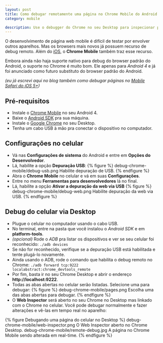 ```yaml
---
layout: post
title: Como debugar remotamente uma página no Chrome Mobile do Android
category: mobile

description: Use o debugger do Chrome no seu Desktop para inspecionar página rodando no Chrome Mobile do Android.
---
```


O desenvolvimento de página web mobile é difícil de testar por envolver outros aparelhos. Mas os browsers mais novos já possuem recurso de debug remoto. Além do [iOS](/debug-mobile-safari-ios/ 'Meu post sobre remote debug no iOS 5'), o **Chrome Mobile** também traz esse recurso.

Embora ainda não haja suporte nativo para debug do browser padrão do Android, o suporte no Chrome é muito bom. Ele apenas para *Android 4* e já foi anunciado como futuro substituto do browser padrão do Android.

*(eu já escrevi aqui no blog também como debugar páginas no [Mobile Safari do iOS 5+](/debug-mobile-safari-ios/ 'Meu post sobre remote debug no iOS 5'))*

## Pré-requisitos

* Instale o [Chrome Mobile](https://play.google.com/store/apps/details?id=com.android.chrome) no seu Android 4.
* Baixe o [Android SDK](http://developer.android.com/sdk/index.html) pra sua máquina.
* Instale o [Google Chrome](http://www.google.com/chrome) no seu Desktop.
* Tenha um cabo USB à mão pra conectar o dispositivo no computador.

## Configurações no celular

* Vá nas **Configurações de sistema** do Android e entre em **Opções do Desenvolvedor**.
* Lá, habilite a opção **Depuração USB**:
  {% figure %}
	debug-chrome-mobile/debug-usb.png 	Habilite depuração de USB.
  {% endfigure %}
* Abra o **Chrome Mobile** no celular e vá em suas **Configurações**.
* Entre no menu **Ferramentas para desenvolvedores** lá no final.
* Lá, habilite a opção **Ativar a depuração da web via USB**
  {% figure %}
	debug-chrome-mobile/debug-web.png 	Habilite depuração da web via USB.
  {% endfigure %}

## Debug do celular via Desktop

* Plugue o celular no computador usando o cabo USB.
* No terminal, entre na pasta que você instalou o *Android SDK* e em **platform-tools**.
* *(opcional)* Rode o *ADB* pra listar os dispositivos e ver se seu celular foi reconhecido:
  `./adb devices`
* Se não for reconhecido, verifique se a depuração USB está habilitada e tente plugá-lo novamente.
* Ainda usando o ADB, rode o comando que habilita o debug remoto no Chrome:
  `./adb forward tcp:9222 localabstract:chrome_devtools_remote`
* Por fim, basta ir no seu Chrome Desktop e abrir o endereço **http://localhost:9222**.
* Todas as abas abertas no celular serão listadas. Selecione uma para debugar:
  {% figure %}
	debug-chrome-mobile/pages.png 	Escolha uma das abas abertas para debugar.
  {% endfigure %}
* O **Web Inspector** será aberto no seu Chrome no Desktop mas linkado com o Chrome no celular. Você pode debugar normalmente e fazer alterações e vê-las em tempo real no aparelho:

{% figure Debugando uma página do celular no Desktop %}
	debug-chrome-mobile/web-inspector.png 	O Web Inspector aberto no Chrome Desktop.
	debug-chrome-mobile/remote-debug.jpg 	A página no Chrome Mobile sendo alterada em real-time.
{% endfigure %}
